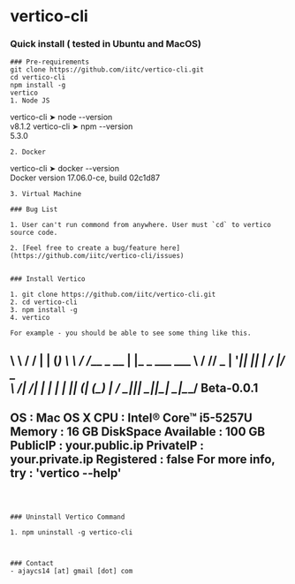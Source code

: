 # vertico-cli

### Quick install ( tested in Ubuntu and MacOS)

``` git clone 
### Pre-requirements
git clone https://github.com/iitc/vertico-cli.git
cd vertico-cli
npm install -g
vertico
1. Node JS 
```
vertico-cli ➤ node --version          
v8.1.2
vertico-cli ➤ npm --version        
5.3.0
```
2. Docker 
```
vertico-cli ➤ docker --version            
Docker version 17.06.0-ce, build 02c1d87
```
3. Virtual Machine

### Bug List

1. User can't run commond from anywhere. User must `cd` to vertico source code. 

2. [Feel free to create a bug/feature here](https://github.com/iitc/vertico-cli/issues)


### Install Vertico

1. git clone https://github.com/iitc/vertico-cli.git
2. cd vertico-cli
3. npm install -g
4. vertico

For example - you should be able to see some thing like this.
```


\ \    / /         | |  (_)
 \ \  / /___  _ __ | |_  _   ___  ___
  \ \/ // _ \| '__|| __|| | / __|/ _ \
   \  /|  __/| |   | |_ | || (__| (_) |
    \/  \___||_|    \__||_| \___|\___/  Beta-0.0.1
---------------------------------------------------------------------------------
 OS                       :  Mac OS X
 CPU                      :  Intel® Core™ i5-5257U
 Memory                   :  16 GB
 DiskSpace Available      :  100 GB
 PublicIP                 :  your.public.ip
 PrivateIP                :  your.private.ip
 Registered               :  false
 For more info, try       :  'vertico --help'
---------------------------------------------------------------------------------
```



### Uninstall Vertico Command 

1. npm uninstall -g vertico-cli



### Contact
- ajaycs14 [at] gmail [dot] com
